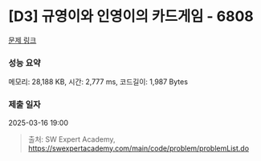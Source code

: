 # [D3] 규영이와 인영이의 카드게임 - 6808 

[문제 링크](https://swexpertacademy.com/main/code/problem/problemDetail.do?contestProbId=AWgv9va6HnkDFAW0) 

### 성능 요약

메모리: 28,188 KB, 시간: 2,777 ms, 코드길이: 1,987 Bytes

### 제출 일자

2025-03-16 19:00



> 출처: SW Expert Academy, https://swexpertacademy.com/main/code/problem/problemList.do